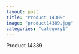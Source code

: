 ```yaml
---
layout: post
title: "Product 14389"
image: "product14389.jpg"
categories: "category1"
---
```

Product 14389
